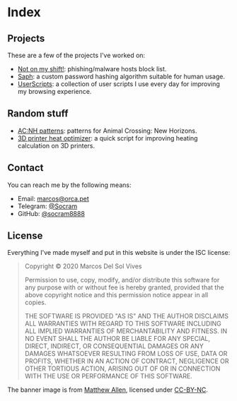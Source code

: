 ---
---

Index
=====

Projects
--------

These are a few of the projects I've worked on:

* [Not on my shift!](notonmyshift/): phishing/malware hosts block list.
* [Saph](saph/): a custom password hashing algorithm suitable for human usage.
* [UserScripts](userscripts/): a collection of user scripts I use every day for improving my browsing experience.

Random stuff
------------

* [AC:NH patterns](acnh-patterns/): patterns for Animal Crossing: New Horizons.
* [3D printer heat optimizer](fastheat/): a quick script for improving heating calculation on 3D printers.

Contact
-------

You can reach me by the following means:

 * Email: [marcos@orca.pet](mailto:marcos@orca.pet)
 * Telegram: [@Socram](https://t.me/Socram)
 * GitHub: [@socram8888](https://github.com/socram8888)

License
-------

Everything I've made myself and put in this website is under the ISC license:

> Copyright © 2020 Marcos Del Sol Vives
>
> Permission to use, copy, modify, and/or distribute this software for any purpose with or without fee is hereby granted, provided that the above copyright notice and this permission notice appear in all copies.
>
> THE SOFTWARE IS PROVIDED "AS IS" AND THE AUTHOR DISCLAIMS ALL WARRANTIES WITH REGARD TO THIS SOFTWARE INCLUDING ALL IMPLIED WARRANTIES OF MERCHANTABILITY AND FITNESS. IN NO EVENT SHALL THE AUTHOR BE LIABLE FOR ANY SPECIAL, DIRECT, INDIRECT, OR CONSEQUENTIAL DAMAGES OR ANY DAMAGES WHATSOEVER RESULTING FROM LOSS OF USE, DATA OR PROFITS, WHETHER IN AN ACTION OF CONTRACT, NEGLIGENCE OR OTHER TORTIOUS ACTION, ARISING OUT OF OR IN CONNECTION WITH THE USE OR PERFORMANCE OF THIS SOFTWARE.

The banner image is from [Matthew Allen](https://www.flickr.com/photos/mattallen89/14105305982/), licensed under [CC-BY-NC](https://creativecommons.org/licenses/by-nc/2.0/).

